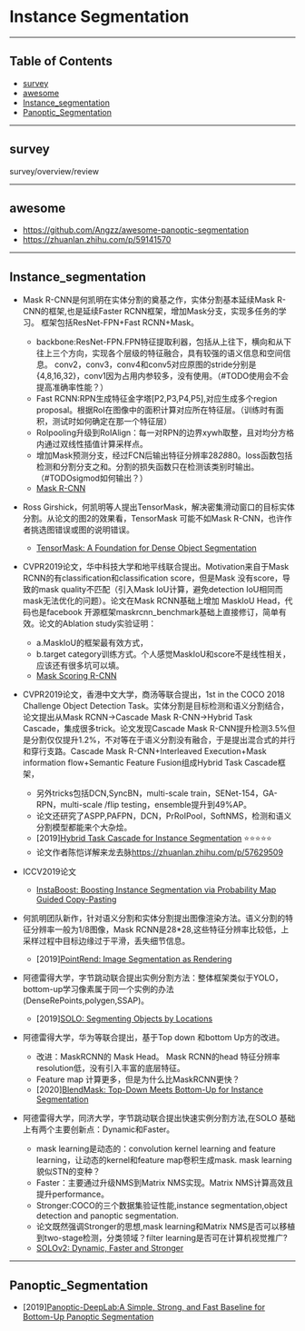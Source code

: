 # Instance Segmentation

---

## Table of Contents

- [survey](#survey)
- [awesome](#awesome)
- [Instance_segmentation](#Instance_segmentation)
- [Panoptic_Segmentation](#Panoptic_Segmentation)

---

## survey

survey/overview/review

---

## awesome

- <https://github.com/Angzz/awesome-panoptic-segmentation>
- <https://zhuanlan.zhihu.com/p/59141570>

---

## Instance_segmentation

- Mask R-CNN是何凯明在实体分割的奠基之作，实体分割基本延续Mask R-CNN的框架,也是延续Faster RCNN框架，增加Mask分支，实现多任务的学习。
框架包括ResNet-FPN+Fast RCNN+Mask。
  - backbone:ResNet-FPN.FPN特征提取利器，包括从上往下，横向和从下往上三个方向，实现各个层级的特征融合，具有较强的语义信息和空间信息。
  conv2，conv3，conv4和conv5对应原图的stride分别是{4,8,16,32}，conv1因为占用内参较多，没有使用。（#TODO使用会不会提高准确率性能？）
  - Fast RCNN:RPN生成特征金字塔[P2,P3,P4,P5],对应生成多个region proposal。根据RoI在图像中的面积计算对应所在特征层。（训练时有面积，测试时如何确定在那一个特征层）
  - RoIpooling升级到RoIAlign：每一对RPN的边界xywh取整，且对均分方格内通过双线性插值计算采样点。
  - 增加Mask预测分支，经过FCN后输出特征分辨率28*28*80。loss函数包括检测和分割分支之和。分割的损失函数只在检测该类别时输出。（#TODOsigmod如何输出？）
  - [Mask R-CNN](https://arxiv.org/pdf/1703.06870.pdf)

- Ross Girshick，何凯明等人提出TensorMask，解决密集滑动窗口的目标实体分割。从论文的图2的效果看，TensorMask
可能不如Mask R-CNN，也许作者挑选图错误或图的说明错误。

  - [TensorMask: A Foundation for Dense Object Segmentation](https://arxiv.org/pdf/1903.12174.pdf)

- CVPR2019论文，华中科技大学和地平线联合提出。Motivation来自于Mask RCNN的有classification和classification score，但是Mask
没有score，导致的mask quality不匹配（引入Mask IoU计算，避免detection IoU相同而mask无法优化的问题）。论文在Mask RCNN基础上增加
MaskIoU Head，代码也是facebook 开源框架maskrcnn_benchmark基础上直接修订，简单有效。论文的Ablation study实验证明：
  - a.MaskIoU的框架最有效方式，
  - b.target category训练方式。个人感觉MaskIoU和score不是线性相关，应该还有很多坑可以填。
  - [Mask Scoring R-CNN](https://arxiv.org/pdf/1903.00241.pdf)
  
- CVPR2019论文，香港中文大学，商汤等联合提出，1st in the COCO 2018 Challenge Object Detection Task。实体分割是目标检测和语义分割结合，
论文提出从Mask RCNN->Cascade Mask R-CNN->Hybrid Task Cascade，集成很多trick。论文发现Cascade Mask R-CNN提升检测3.5%但是分割仅仅提升1.2%，不对等在于语义分割没有融合，于是提出混合式的并行和穿行支路。Cascade Mask R-CNN+Interleaved Execution+Mask information flow+Semantic Feature Fusion组成Hybrid Task Cascade框架，
  - 另外tricks包括DCN,SyncBN，multi-scale train，SENet-154，GA-RPN，multi-scale /flip testing，ensemble提升到49%AP。
  - 论文还研究了ASPP,PAFPN，DCN，PrRoIPool，SoftNMS，检测和语义分割模型都能来个大杂烩。
  - [2019][Hybrid Task Cascade for Instance Segmentation](https://arxiv.org/pdf/1901.07518.pdf) :star::star::star::star::star:
  - 论文作者陈恺详解来龙去脉<https://zhuanlan.zhihu.com/p/57629509>

- ICCV2019论文
  - [InstaBoost: Boosting Instance Segmentation via Probability Map Guided Copy-Pasting](https://arxiv.org/pdf/1908.07801v1.pdf)

- 何凯明团队新作，针对语义分割和实体分割提出图像渲染方法。语义分割的特征分辨率一般为1/8图像，Mask RCNN是28*28,这些特征分辨率比较低，上采样过程中目标边缘过于平滑，丢失细节信息。
  - [2019][PointRend: Image Segmentation as Rendering](https://arxiv.org/pdf/1912.08193.pdf)

- 阿德雷得大学，字节跳动联合提出实例分割方法：整体框架类似于YOLO，bottom-up学习像素属于同一个实例的办法(DenseRePoints,polygen,SSAP)。
  - [2019][SOLO: Segmenting Objects by Locations](https://arxiv.org/pdf/1912.04488.pdf)

- 阿德雷得大学，华为等联合提出，基于Top down 和bottom Up方的改进。
  - 改进：MaskRCNN的 Mask Head。 Mask RCNN的head 特征分辨率resolution低，没有引入丰富的底层特征。
  - Feature map 计算更多，但是为什么比MaskRCNN更快？
  - [2020][BlendMask: Top-Down Meets Bottom-Up for Instance Segmentation](https://arxiv.org/pdf/2001.00309.pdf)

- 阿德雷得大学，同济大学，字节跳动联合提出快速实例分割方法,在SOLO 基础上有两个主要创新点：Dynamic和Faster。
  - mask learning是动态的：convolution kernel learning and feature learning，让动态的kernel和feature map卷积生成mask. mask learning貌似STN的变种？
  - Faster：主要通过升级NMS到Matrix NMS实现。Matrix NMS计算高效且提升performance。
  - Stronger:COCO的三个数据集验证性能,instance segmentation,object detection and panoptic segmentation.
  - 论文既然强调Stronger的思想,mask learning和Matrix NMS是否可以移植到two-stage检测，分类领域？filter learning是否可在计算机视觉推广?
  - [SOLOv2: Dynamic, Faster and Stronger](https://arxiv.org/pdf/2003.10152.pdf)

---

## Panoptic_Segmentation

- [2019][Panoptic-DeepLab:A Simple, Strong, and Fast Baseline for Bottom-Up Panoptic Segmentation](https://arxiv.org/pdf/1911.10194.pdf)
